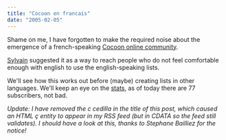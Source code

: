 ```yaml
---
title: "Cocoon en francais"
date: "2005-02-05"
---
```


Shame on me, I have forgotten to make the required noise about the emergence of a french-speaking [Cocoon online community](http://cocoon.apache.org/fr/).

[Sylvain](http://www.anyware-tech.com/blogs/sylvain/archives/000160.html) suggested it as a way to reach people who do not feel comfortable enough with english to use the english-speaking lists.

We'll see how this works out before (maybe) creating lists in other languages. We'll keep an eye on the [stats](http://www.apache.org/~coar/mlists.html#cocoon.apache.org), as of today there are 77 subscribers, not bad.

_Update: I have removed the c cedilla in the title of this post, which caused an HTML &ccedil; entity to appear in my RSS feed (but in CDATA so the feed still validates). I should have a look at this, thanks to Stephane Bailliez for the notice!_
